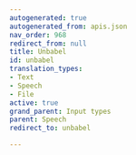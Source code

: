 ```yaml
---
autogenerated: true
autogenerated_from: apis.json
nav_order: 968
redirect_from: null
title: Unbabel
id: unbabel
translation_types:
- Text
- Speech
- File
active: true
grand_parent: Input types
parent: Speech
redirect_to: unbabel

---
```


